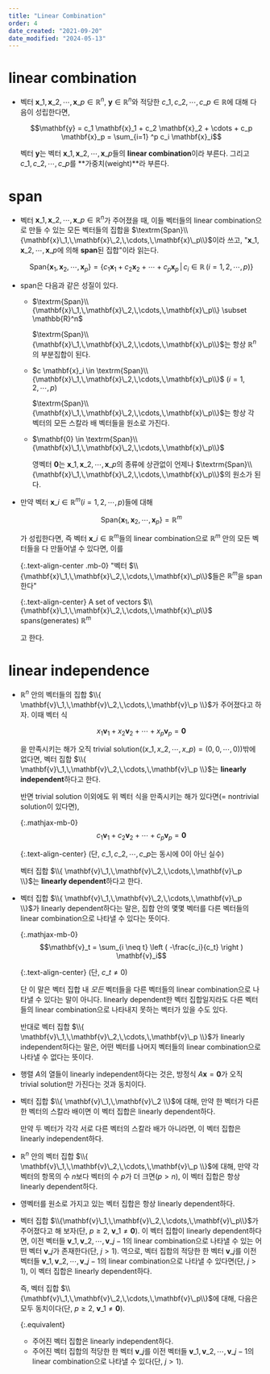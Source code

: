 ```yaml
---
title: "Linear Combination"
order: 4
date_created: "2021-09-20"
date_modified: "2024-05-13"
---
```


# linear combination

<ul>

<li><div markdown="block">

벡터 $\mathbf{x}\_1,\,\mathbf{x}\_2,\,\cdots,\,\mathbf{x}\_p \in \mathbb{R}^n$, $\mathbf{y} \in \mathbb{R}^n$와 적당한 $c\_1,\,c\_2,\,\cdots,\,c\_p \in \mathbb{R}$에 대해 다음이 성립한다면,

$$\mathbf{y} = c_1 \mathbf{x}_1 + c_2 \mathbf{x}_2 + \cdots + c_p \mathbf{x}_p = \sum_{i=1} ^p c_i \mathbf{x}_i$$

벡터 $\mathbf{y}$는 벡터 $\mathbf{x}\_1,\,\mathbf{x}\_2,\,\cdots,\,\mathbf{x}\_p$들의 **linear combination**이라 부른다. 그리고 $c\_1,\,c\_2,\,\cdots,\,c\_p$를 **가중치(weight)**라 부른다.

</div></li>

</ul>

# span

<ul>

<li><div markdown="block">

벡터 $\mathbf{x}\_1,\,\mathbf{x}\_2,\,\cdots,\,\mathbf{x}\_p \in \mathbb{R}^n$가 주어졌을 때, 이들 벡터들의 linear combination으로 만들 수 있는 모든 벡터들의 집합을 $\textrm{Span}\\{\mathbf{x}\_1,\,\mathbf{x}\_2,\,\cdots,\,\mathbf{x}\_p\\}$이라 쓰고, "$\mathbf{x}\_1,\,\mathbf{x}\_2,\,\cdots,\,\mathbf{x}\_p$에 의해 **span**된 집합"이라 읽는다.

$$\textrm{Span}\{\mathbf{x}_1,\,\mathbf{x}_2,\,\cdots,\,\mathbf{x}_p\} = \{c_1 \mathbf{x}_1 + c_2 \mathbf{x}_2 + \cdots + c_p \mathbf{x}_p \,|\, c_i \in \mathbb{R}\,(i = 1,\,2,\,\cdots,\,p)\}$$

</div></li>

<li><div markdown="block">

span은 다음과 같은 성질이 있다.

  - $\textrm{Span}\\{\mathbf{x}\_1,\,\mathbf{x}\_2,\,\cdots,\,\mathbf{x}\_p\\} \subset \mathbb{R}^n$

    $\textrm{Span}\\{\mathbf{x}\_1,\,\mathbf{x}\_2,\,\cdots,\,\mathbf{x}\_p\\}$는 항상 $\mathbb{R}^n$의 부분집합이 된다.

  - $c \mathbf{x}_i \in \textrm{Span}\\{\mathbf{x}\_1,\,\mathbf{x}\_2,\,\cdots,\,\mathbf{x}\_p\\}$ ($i = 1,\,2,\,\cdots,\,p$)

    $\textrm{Span}\\{\mathbf{x}\_1,\,\mathbf{x}\_2,\,\cdots,\,\mathbf{x}\_p\\}$는 항상 각 벡터의 모든 스칼라 배 벡터들을 원소로 가진다.

  - $\mathbf{0} \in \textrm{Span}\\{\mathbf{x}\_1,\,\mathbf{x}\_2,\,\cdots,\,\mathbf{x}\_p\\}$

    영벡터 $\mathbf{0}$는 $\mathbf{x}\_1,\,\mathbf{x}\_2,\,\cdots,\,\mathbf{x}\_p$의 종류에 상관없이 언제나 $\textrm{Span}\\{\mathbf{x}\_1,\,\mathbf{x}\_2,\,\cdots,\,\mathbf{x}\_p\\}$의 원소가 된다.

</div></li>

<li><div markdown="block">

만약 벡터 $\mathbf{x}\_i \in \mathbb{R}^m$($i = 1,\,2,\,\cdots,\,p$)들에 대해

$$\textrm{Span}\{\mathbf{x}_1,\,\mathbf{x}_2,\,\cdots,\,\mathbf{x}_p\} = \mathbb{R}^m$$

가 성립한다면, 즉 벡터 $\mathbf{x}\_i \in \mathbb{R}^m$들의 linear combination으로 $\mathbb{R}^m$ 안의 모든 벡터들을 다 만들어낼 수 있다면, 이를

{:.text-align-center .mb-0}
"벡터 $\\{\mathbf{x}\_1,\,\mathbf{x}\_2,\,\cdots,\,\mathbf{x}\_p\\}$들은 $\mathbb{R}^m$을 span한다"

{:.text-align-center}
A set of vectors $\\{\mathbf{x}\_1,\,\mathbf{x}\_2,\,\cdots,\,\mathbf{x}\_p\\}$ spans(generates) $\mathbb{R}^m$

고 한다.

</div></li>

</ul>

# linear independence

<ul>

<li><div markdown="block">

$\mathbb{R}^n$ 안의 벡터들의 집합 $\\{ \mathbf{v}\_1,\,\mathbf{v}\_2,\,\cdots,\,\mathbf{v}\_p \\}$가 주어졌다고 하자. 이때 벡터 식

$$x_1 \mathbf{v}_1 + x_2 \mathbf{v}_2 + \cdots + x_p \mathbf{v}_p = \mathbf{0}$$

을 만족시키는 해가 오직 trivial solution($(x\_1,\,x\_2,\,\cdots,\,x\_p) = (0,\,0,\,\cdots,\,0)$)밖에 없다면, 벡터 집합 $\\{ \mathbf{v}\_1,\,\mathbf{v}\_2,\,\cdots,\,\mathbf{v}\_p \\}$는 **linearly independent**하다고 한다.

반면 trivial solution 이외에도 위 벡터 식을 만족시키는 해가 있다면(= nontrivial solution이 있다면),

{:.mathjax-mb-0}
$$c_1 \mathbf{v}_1 + c_2 \mathbf{v}_2 + \cdots + c_p \mathbf{v}_p = \mathbf{0}$$

{:.text-align-center}
(단, $c\_1,\,c\_2,\,\cdots,\,c\_p$는 동시에 0이 아닌 실수)

벡터 집합 $\\{ \mathbf{v}\_1,\,\mathbf{v}\_2,\,\cdots,\,\mathbf{v}\_p \\}$는 **linearly dependent**하다고 한다.

</div></li>

<li><div markdown="block">

벡터 집합 $\\{ \mathbf{v}\_1,\,\mathbf{v}\_2,\,\cdots,\,\mathbf{v}\_p \\}$가 linearly dependent하다는 말은, 집합 안의 몇몇 벡터를 다른 벡터들의 linear combination으로 나타낼 수 있다는 뜻이다.

{:.mathjax-mb-0}
$$\mathbf{v}_t = \sum_{i \neq t} \left ( -\frac{c_i}{c_t} \right ) \mathbf{v}_i$$

{:.text-align-center}
(단, $c\_t \neq 0$)

단 이 말은 벡터 집합 내 *모든* 벡터들을 다른 벡터들의 linear combination으로 나타낼 수 있다는 말이 아니다. linearly dependent한 벡터 집합일지라도 다른 벡터들의 linear combination으로 나타내지 못하는 벡터가 있을 수도 있다.

반대로 벡터 집합 $\\{ \mathbf{v}\_1,\,\mathbf{v}\_2,\,\cdots,\,\mathbf{v}\_p \\}$가 linearly independent하다는 말은, 어떤 벡터를 나머지 벡터들의 linear combination으로 나타낼 수 없다는 뜻이다.

</div></li>

<li><div markdown="block">

행렬 $A$의 열들이 linearly independent하다는 것은, 방정식 $A\mathbf{x} = \mathbf{0}$가 오직 trivial solution만 가진다는 것과 동치이다.

</div></li>

<li><div markdown="block">

벡터 집합 $\\{ \mathbf{v}\_1,\,\mathbf{v}\_2 \\}$에 대해, 만약 한 벡터가 다른 한 벡터의 스칼라 배이면 이 벡터 집합은 linearly dependent하다.

만약 두 벡터가 각각 서로 다른 벡터의 스칼라 배가 아니라면, 이 벡터 집합은 linearly independent하다.

</div></li>

<li><div markdown="block">

$\mathbb{R}^n$ 안의 벡터 집합 $\\{ \mathbf{v}\_1,\,\mathbf{v}\_2,\,\cdots,\,\mathbf{v}\_p \\}$에 대해, 만약 각 벡터의 항목의 수 $n$보다 벡터의 수 $p$가 더 크면($p > n$), 이 벡터 집합은 항상 linearly dependent하다.

</div></li>

<li><div markdown="block">

영벡터를 원소로 가지고 있는 벡터 집합은 항상 linearly dependent하다.

</div></li>

<li><div markdown="block">

벡터 집합 $\\{\mathbf{v}\_1,\,\mathbf{v}\_2,\,\cdots,\,\mathbf{v}\_p\\}$가 주어졌다고 해 보자(단, $p \ge 2$, $\mathbf{v}\_1 \neq \mathbf{0}$). 이 벡터 집합이 linearly dependent하다면, 이전 벡터들 $\mathbf{v}\_1,\,\mathbf{v}\_2,\,\cdots,\,\mathbf{v}\_{j-1}$의 linear combination으로 나타낼 수 있는 어떤 벡터 $\mathbf{v}\_j$가 존재한다(단, $j>1$). 역으로, 벡터 집합의 적당한 한 벡터 $\mathbf{v}\_j$를 이전 벡터들 $\mathbf{v}\_1,\,\mathbf{v}\_2,\,\cdots,\,\mathbf{v}\_{j-1}$의 linear combination으로 나타낼 수 있다면(단, $j>1$), 이 벡터 집합은 linearly dependent하다.

즉, 벡터 집합 $\\{\mathbf{v}\_1,\,\mathbf{v}\_2,\,\cdots,\,\mathbf{v}\_p\\}$에 대해, 다음은 모두 동치이다(단, $p \ge 2$, $\mathbf{v}\_1 \neq \mathbf{0}$).

{:.equivalent}
- 주어진 벡터 집합은 linearly independent하다.
- 주어진 벡터 집합의 적당한 한 벡터 $\mathbf{v}\_j$를 이전 벡터들 $\mathbf{v}\_1,\,\mathbf{v}\_2,\,\cdots,\,\mathbf{v}\_{j-1}$의 linear combination으로 나타낼 수 있다(단, $j>1$).

</div></li>

</ul>